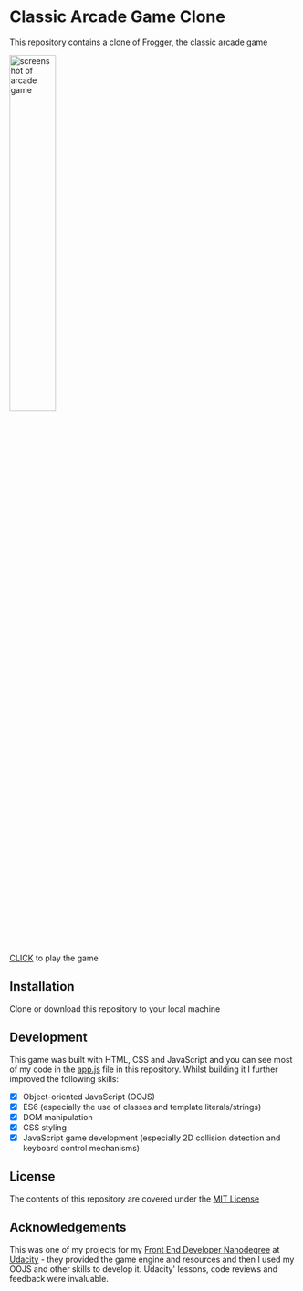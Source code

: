 # Classic Arcade Game Clone

This repository contains a clone of Frogger, the classic arcade game

<img src="https://github.com/wlabi/Classic-Arcade-Game-Clone-Udacity-FEND/blob/master/images/Classic%20arcade%20game.png" alt="screenshot of arcade game" width="40%" height="40%" text-align="center">

[CLICK][1] to play the game

## Installation

Clone or download this repository to your local machine

## Development

This game was built with HTML, CSS and JavaScript and you can see most of my code in the [app.js](js/app.js) file in this repository. Whilst building it I further improved the following skills:

* [x] Object-oriented JavaScript (OOJS)
* [x] ES6 (especially the use of classes and template literals/strings)
* [x] DOM manipulation
* [x] CSS styling
* [x] JavaScript game development (especially 2D collision detection and keyboard control mechanisms)

## License

The contents of this repository are covered under the [MIT License](LICENSE)

## Acknowledgements

This was one of my projects for my [Front End Developer Nanodegree][2] at [Udacity][3] - they provided the game engine and resources and then I used my OOJS and other skills to develop it. Udacity' lessons, code reviews and feedback were invaluable.

[1]:https://wlabi.github.io/Classic-Arcade-Game-Clone-Udacity-FEND/
[2]:https://eu.udacity.com/course/front-end-web-developer-nanodegree--nd001
[3]:https://eu.udacity.com/
